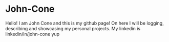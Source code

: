 # John-Cone
Hello! I am John Cone and this is my github page!
On here I will be logging, describing and showcasing my personal projects.
My linkedin is linkedin/in/john-cone
yup
